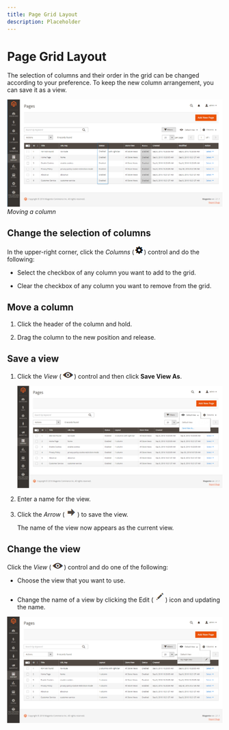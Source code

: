 ```yaml
---
title: Page Grid Layout
description: Placeholder
---
```

# Page Grid Layout

The selection of columns and their order in the grid can be changed according to your preference. To keep the new column arrangement, you can save it as a view.

![A column in the Pages grid moved to a new location](./assets/page-view-column-move.png)<!-- zoom -->
_Moving a column_

## Change the selection of columns

In the upper-right corner, click the _Columns_ (![Column icon](../assets/icon-columns.png)) control and do the following:

- Select the checkbox of any column you want to add to the grid.

- Clear the checkbox of any column you want to remove from the grid.

## Move a column

1. Click the header of the column and hold.

1. Drag the column to the new position and release.

## Save a view

1. Click the _View_ (![Eye icon](../assets/icon-view-eye.png)) control and then click **Save View As**.

   ![The view controls displayed above the Pages grid](./assets/page-grid-default-view-save.png)<!-- zoom -->

1. Enter a name for the view.

1. Click the _Arrow_ (![Arrow icon](../assets/icon-arrow-save.png)) to save the view.

   The name of the view now appears as the current view.

## Change the view

Click the _View_ (![Eye icon](../assets/icon-view-eye.png)) control and do one of the following:

- Choose the view that you want to use.

- Change the name of a view by clicking the Edit (![Pencil icon](../assets/icon-edit-pencil.png)) icon and updating the name.

![The saved view appears in the view controls with an edit icon](./assets/pages-default-grid-control.png)<!-- zoom -->
